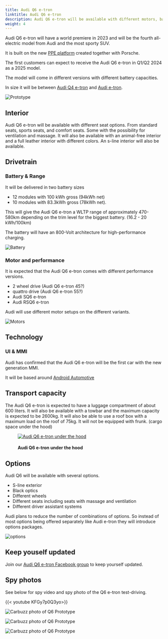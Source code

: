 ```yaml
---
title: Audi Q6 e-tron
linktitle: Audi Q6 e-tron
description: Audi Q6 e-tron will be available with different motors, batteries, technology, and design options and have a range of up to 600km(372mi). 
weight: 4
---
```

<!-- markdownlint-disable MD033 -->
Audi Q6 e-tron will have a world premiere in 2023 and will be the fourth all-electric model from Audi and the most sporty SUV.

It is built on the new [PPE platform](../../technology/bev-platforms/ppe/) created together with Porsche.

The first customers can expect to receive the Audi Q6 e-tron in Q1/Q2 2024 as a 2025 model.

The model will come in different versions with different battery capacities.

In size it will be between [Audi Q4 e-tron](../../models//q4-e-tron/) and [Audi e-tron](../../models/e-tron/).

![Prototype](https://media.electrichasgoneaudi.net/multimedia/models/q6-e-tron/prototype5.jpg "Audi Q6 e-tron prototype by Carscopes")

## Interior

Audi Q6 e-tron will be available with different seat options. From standard seats, sports seats, and comfort seats. Some with the possibility for ventilation and massage. 
It will also be available with an animal-free interior and a full leather interior with different colors. An s-line interior will also be available.

## Drivetrain

### Battery & Range

It will be delivered in two battery sizes

- 12 modules with 100 kWh gross (94kWh net)
- 10 modules with 83.3kWh gross (78kWh net).

This will give the Audi Q6 e-tron a WLTP range of approximately 470-580km depending on the trim level for the biggest battery. (16.2 - 20 kWh/100km)

The battery will have an 800-Volt architecture for high-performance charging.

![Battery](https://media.electrichasgoneaudi.net/multimedia/models/q6-e-tron/battery.png "Audi Q6 battery with 12 modules and 100kWh gross")

### Motor and performance

It is expected that the Audi Q6 e-tron comes with different performance versions.

- 2 wheel drive (Audi Q6 e-tron 45?)
- quattro drive (Audi Q6 e-tron 55?)
- Audi SQ6 e-tron
- Audi RSQ6 e-tron

Audi will use different motor setups on the different variants.

![Motors](https://media.electrichasgoneaudi.net/multimedia/models/q6-e-tron/motors.jpg "Motors for Audi Q6 e-tron")

## Technology

### UI & MMI

Audi has confirmed that the Audi Q6 e-tron will be the first car with the new generation MMI.

It will be based around [Android Automotive](https://source.android.com/devices/automotive/start/what_automotive) 

## Transport capacity

The Audi Q6 e-tron is expected to have a luggage compartment of about 600 liters. It will also be available with a towbar and the maximum capacity is expected to be 2600kg.
It will also be able to use a roof box with a maximum load on the roof of 75kg. It will not be equipped with frunk. (cargo space under the hood)

<figure>
    <a href="https://media.electrichasgoneaudi.net/multimedia/models/q6-e-tron/prototype6.jpg">
        <img src="https://media.electrichasgoneaudi.net/multimedia/models/q6-e-tron/prototype6s.jpg" alt="Audi Q6 e-tron under the hood" title="Audi Q6 e-tron under the hood">
    </a>
    <figcaption><h4>Audi Q6 e-tron under the hood</h4></figcaption>
</figure>

## Options

Audi Q6 will be available with several options.

- S-line exterior
- Black optics
- Different wheels
- Different seats including seats with massage and ventilation
- Different driver assistant systems

Audi plans to reduce the number of combinations of options. So instead of most options being offered separately like Audi e-tron they will introduce options packages.

![options](https://media.electrichasgoneaudi.net/multimedia/models/q6-e-tron/options.jpg "Options")

## Keep youself updated

Join our [Audi Q6 e-tron Facebook group](https://www.facebook.com/groups/114120244068685) to keep yourself updated.

## Spy photos

See below for spy video and spy photo of the Q6 e-tron test-driving.

{{< youtube KFGy7p0Q3yo>}}

![Carbuzz photo of Q6 Prototype](https://media.electrichasgoneaudi.net/multimedia/models/q6-e-tron/prototype2.jpg "Carbuzz photo of Q6 e-tron Prototype")

![Carbuzz photo of Q6 Prototype](https://media.electrichasgoneaudi.net/multimedia/models/q6-e-tron/prototype3.jpg "Carbuzz photo of Q6 e-tron Prototype")

![Carbuzz photo of Q6 Prototype](https://media.electrichasgoneaudi.net/multimedia/models/q6-e-tron/prototype4.jpg "Carbuzz photo of Q6 e-tron Prototype")

